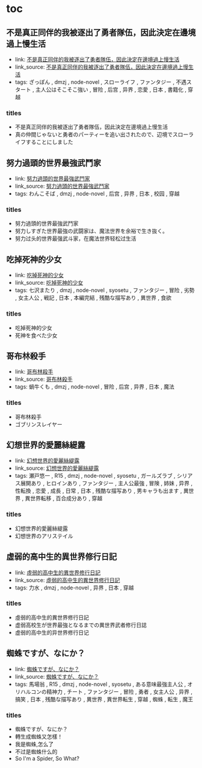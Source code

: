 # toc

## 不是真正同伴的我被逐出了勇者隊伍，因此決定在邊境過上慢生活

- link: [不是真正同伴的我被逐出了勇者隊伍，因此決定在邊境過上慢生活](%E4%B8%8D%E6%98%AF%E7%9C%9F%E6%AD%A3%E5%90%8C%E4%BC%B4%E7%9A%84%E6%88%91%E8%A2%AB%E9%80%90%E5%87%BA%E4%BA%86%E5%8B%87%E8%80%85%E9%9A%8A%E4%BC%8D%EF%BC%8C%E5%9B%A0%E6%AD%A4%E6%B1%BA%E5%AE%9A%E5%9C%A8%E9%82%8A%E5%A2%83%E9%81%8E%E4%B8%8A%E6%85%A2%E7%94%9F%E6%B4%BB/)
- link_source: [不是真正同伴的我被逐出了勇者隊伍，因此決定在邊境過上慢生活](../dmzj/%E4%B8%8D%E6%98%AF%E7%9C%9F%E6%AD%A3%E5%90%8C%E4%BC%B4%E7%9A%84%E6%88%91%E8%A2%AB%E9%80%90%E5%87%BA%E4%BA%86%E5%8B%87%E8%80%85%E9%9A%8A%E4%BC%8D%EF%BC%8C%E5%9B%A0%E6%AD%A4%E6%B1%BA%E5%AE%9A%E5%9C%A8%E9%82%8A%E5%A2%83%E9%81%8E%E4%B8%8A%E6%85%A2%E7%94%9F%E6%B4%BB/)
- tags: ざっぽん , dmzj , node-novel , スローライフ , ファンタジー , 不遇スタート , 主人公はそこそこ強い , 冒险 , 后宫 , 异界 , 恋愛 , 日本 , 書籍化 , 穿越

### titles

- 不是真正同伴的我被逐出了勇者隊伍，因此決定在邊境過上慢生活
- 真の仲間じゃないと勇者のパーティーを追い出されたので、辺境でスローライフすることにしました

## 努力過頭的世界最強武鬥家

- link: [努力過頭的世界最強武鬥家](%E5%8A%AA%E5%8A%9B%E9%81%8E%E9%A0%AD%E7%9A%84%E4%B8%96%E7%95%8C%E6%9C%80%E5%BC%B7%E6%AD%A6%E9%AC%A5%E5%AE%B6/)
- link_source: [努力過頭的世界最強武鬥家](../dmzj/%E5%8A%AA%E5%8A%9B%E9%81%8E%E9%A0%AD%E7%9A%84%E4%B8%96%E7%95%8C%E6%9C%80%E5%BC%B7%E6%AD%A6%E9%AC%A5%E5%AE%B6/)
- tags: わんこそば , dmzj , node-novel , 后宫 , 异界 , 日本 , 校园 , 穿越

### titles

- 努力過頭的世界最強武鬥家
- 努力しすぎた世界最強の武闘家は、魔法世界を余裕で生き抜く。
- 努力过头的世界最强武斗家，在魔法世界轻松过生活

## 吃掉死神的少女

- link: [吃掉死神的少女](%E5%90%83%E6%8E%89%E6%AD%BB%E7%A5%9E%E7%9A%84%E5%B0%91%E5%A5%B3/)
- link_source: [吃掉死神的少女](../dmzj/%E5%90%83%E6%8E%89%E6%AD%BB%E7%A5%9E%E7%9A%84%E5%B0%91%E5%A5%B3/)
- tags: 七沢またり , dmzj , node-novel , syosetu , ファンタジー , 冒险 , 劣勢 , 女主人公 , 戦記 , 日本 , 本編完結 , 残酷な描写あり , 異世界 , 食欲

### titles

- 吃掉死神的少女
- 死神を食べた少女

## 哥布林殺手

- link: [哥布林殺手](%E5%93%A5%E5%B8%83%E6%9E%97%E6%AE%BA%E6%89%8B/)
- link_source: [哥布林殺手](../dmzj/%E5%93%A5%E5%B8%83%E6%9E%97%E6%AE%BA%E6%89%8B/)
- tags: 蝸牛くも , dmzj , node-novel , 冒险 , 后宫 , 异界 , 日本 , 魔法

### titles

- 哥布林殺手
- ゴブリンスレイヤー

## 幻想世界的愛麗絲緹露

- link: [幻想世界的愛麗絲緹露](%E5%B9%BB%E6%83%B3%E4%B8%96%E7%95%8C%E7%9A%84%E6%84%9B%E9%BA%97%E7%B5%B2%E7%B7%B9%E9%9C%B2/)
- link_source: [幻想世界的愛麗絲緹露](../dmzj/%E5%B9%BB%E6%83%B3%E4%B8%96%E7%95%8C%E7%9A%84%E6%84%9B%E9%BA%97%E7%B5%B2%E7%B7%B9%E9%9C%B2/)
- tags: 瀬戸悠一 , R15 , dmzj , node-novel , syosetu , ガールズラブ , シリアス展開あり , ヒロインあり , ファンタジー , 主人公最強 , 冒険 , 姉妹 , 异界 , 性転換 , 恋愛 , 成長 , 日常 , 日本 , 残酷な描写あり , 男キャラも出ます , 異世界 , 異世界転移 , 百合成分あり , 穿越

### titles

- 幻想世界的愛麗絲緹露
- 幻想世界のアリステイル

## 虛弱的高中生的異世界修行日記

- link: [虛弱的高中生的異世界修行日記](%E8%99%9B%E5%BC%B1%E7%9A%84%E9%AB%98%E4%B8%AD%E7%94%9F%E7%9A%84%E7%95%B0%E4%B8%96%E7%95%8C%E4%BF%AE%E8%A1%8C%E6%97%A5%E8%A8%98/)
- link_source: [虛弱的高中生的異世界修行日記](../dmzj/%E8%99%9B%E5%BC%B1%E7%9A%84%E9%AB%98%E4%B8%AD%E7%94%9F%E7%9A%84%E7%95%B0%E4%B8%96%E7%95%8C%E4%BF%AE%E8%A1%8C%E6%97%A5%E8%A8%98/)
- tags: 力水 , dmzj , node-novel , 异界 , 日本 , 穿越

### titles

- 虛弱的高中生的異世界修行日記
- 虚弱高校生が世界最強となるまでの異世界武者修行日誌
- 虚弱的高中生的异世界修行日记

## 蜘蛛ですが、なにか？

- link: [蜘蛛ですが、なにか？](%E8%9C%98%E8%9B%9B%E3%81%A7%E3%81%99%E3%81%8C%E3%80%81%E3%81%AA%E3%81%AB%E3%81%8B%EF%BC%9F/)
- link_source: [蜘蛛ですが、なにか？](../dmzj/%E8%9C%98%E8%9B%9B%E3%81%A7%E3%81%99%E3%81%8C%E3%80%81%E3%81%AA%E3%81%AB%E3%81%8B%EF%BC%9F/)
- tags: 馬場翁 , R15 , dmzj , node-novel , syosetu , ある意味最強主人公 , オリハルコンの精神力 , チート , ファンタジー , 冒险 , 勇者 , 女主人公 , 异界 , 搞笑 , 日本 , 残酷な描写あり , 異世界 , 異世界転生 , 穿越 , 蜘蛛 , 転生 , 魔王

### titles

- 蜘蛛ですが、なにか？
- 轉生成蜘蛛又怎樣！
- 我是蜘蛛,怎么了
- 不过是蜘蛛什么的
- So I'm a Spider, So What?
